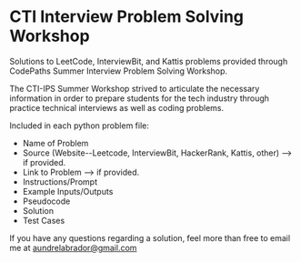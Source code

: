 # CTI Interview Problem Solving Workshop
Solutions to LeetCode, InterviewBit, and Kattis problems provided through CodePaths Summer Interview Problem Solving Workshop.

The CTI-IPS Summer Workshop strived to articulate the necessary information in order to prepare students for the tech industry through practice technical interviews as well as coding problems.

Included in each python problem file:
  - Name of Problem
  - Source (Website--Leetcode, InterviewBit, HackerRank, Kattis, other) --> if provided.
  - Link to Problem --> if provided.
  - Instructions/Prompt
  - Example Inputs/Outputs
  - Pseudocode
  - Solution
  - Test Cases 

If you have any questions regarding a solution, feel more than free to email me at aundrelabrador@gmail.com
